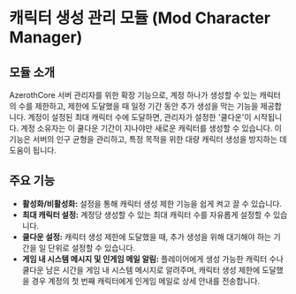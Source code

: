 # 캐릭터 생성 관리 모듈 (Mod Character Manager)

## 모듈 소개
 AzerothCore 서버 관리자를 위한 확장 기능으로, 계정 하나가 생성할 수 있는 캐릭터의 수를 제한하고, 제한에 도달했을 때 일정 기간 동안 추가 생성을 막는 기능을 제공합니다.
계정이 설정된 최대 캐릭터 수에 도달하면, 관리자가 설정한 '쿨다운'이 시작됩니다. 계정 소유자는 이 쿨다운 기간이 지나야만 새로운 캐릭터를 생성할 수 있습니다. 이 기능은 서버의 인구 균형을 관리하고, 특정 목적을 위한 대량 캐릭터 생성을 방지하는 데 도움이 됩니다.

## 주요 기능
- **활성화/비활성화:** 설정을 통해 캐릭터 생성 제한 기능을 쉽게 켜고 끌 수 있습니다.
- **최대 캐릭터 설정:** 계정당 생성할 수 있는 최대 캐릭터 수를 자유롭게 설정할 수 있습니다.
- **쿨다운 설정:** 캐릭터 생성 제한에 도달했을 때, 추가 생성을 위해 대기해야 하는 기간을 일 단위로 설정할 수 있습니다.
- **게임 내 시스템 메시지 및 인게임 메일 알림:** 플레이어에게 생성 가능한 캐릭터 수나 쿨다운 남은 시간을 게임 내 시스템 메시지로 알려주며, 캐릭터 생성 제한에 도달했을 경우 계정의 첫 번째 캐릭터에게 인게임 메일로 상세 안내를 전송합니다.
